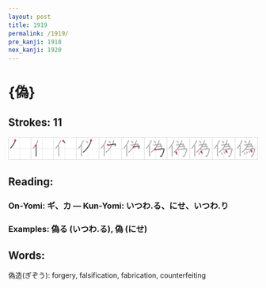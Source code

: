 ```yaml
---
layout: post
title: 1919
permalink: /1919/
pre_kanji: 1918
nex_kanji: 1920
---
```


# {偽}

## Strokes: 11

<div class="stroke"><img src="../images/E581BD.png" /></div>

## Reading:

### On-Yomi: ギ、カ &mdash; Kun-Yomi: いつわ.る、にせ、いつわ.り

### Examples: 偽る (いつわ.る), 偽 (にせ)

## Words:

偽造(ぎぞう): forgery, falsification, fabrication, counterfeiting
